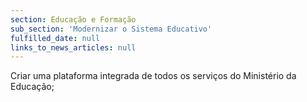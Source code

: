 ```yaml
---
section: Educação e Formação
sub_section: 'Modernizar o Sistema Educativo'
fulfilled_date: null
links_to_news_articles: null
---
```


Criar uma plataforma integrada de todos os serviços do Ministério da Educação;